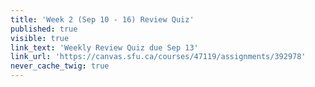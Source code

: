 ```yaml
---
title: 'Week 2 (Sep 10 - 16) Review Quiz'
published: true
visible: true
link_text: 'Weekly Review Quiz due Sep 13'
link_url: 'https://canvas.sfu.ca/courses/47119/assignments/392978'
never_cache_twig: true
---
```


